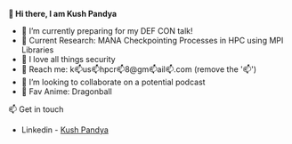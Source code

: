 **👋 Hi there, I am Kush Pandya**

*  🌱 I’m currently preparing for my DEF CON talk!
* 🔖 Current Research: MANA Checkpointing Processes in HPC using MPI Libraries 
* 🚀 I love all things security
* 🦖 Reach me: k📫us📫hpcr📫8@gm📫ail📫.com (remove the '📫')
* 👯 I’m looking to collaborate on a potential podcast
* 🤠 Fav Anime: Dragonball

📫 Get in touch
- Linkedin - [Kush Pandya](https://www.linkedin.com/in/kush-pandya-8664a6197/)

<!---
kakarot0O/kakarot0O is a ✨ special ✨ repository because its `README.md` (this file) appears on your GitHub profile.
You can click the Preview link to take a look at your changes.
--->
